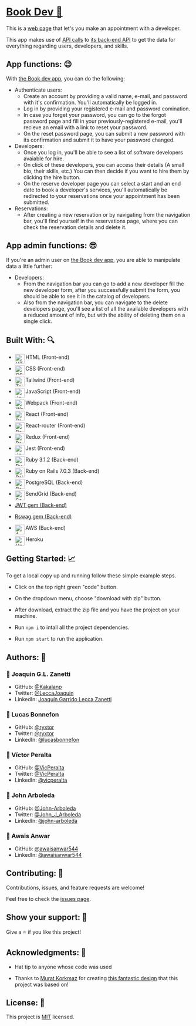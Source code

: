 # [Book Dev :green_book:](https://book-dev.herokuapp.com/)

This is a [web page](https://book-dev.herokuapp.com/) that let's you make an appointment with a developer.

This app makes use of [API calls](https://bookdev-api.herokuapp.com/api-docs/index.html) to [its back-end API](https://github.com/awaisanwar544/final-capstone-api) to get the data for everything regarding users, developers, and skills.

## App functions: :wink:

With [the Book dev app](https://book-dev.herokuapp.com/), you can do the following:

- Authenticate users:
  - Create an account by providing a valid name, e-mail, and password with it's confirmation. You'll automatically be logged in.
  - Log in by providing your registered e-mail and password comination.
  - In case you forget your password, you can go to the forgot password page and fill in your previously-registered e-mail, you'll recieve an email with a link to reset your password.
  - On the reset password page, you can submit a new password with its confirmation and submit it to have your password changed.
- Developers:
  - Once you log in, you'll be able to see a list of software developers avaiable for hire.
  - On click of these developers, you can access their details (A small bio, their skills, etc.) You can then decide if you want to hire them by clicking the hire button.
  - On the reserve developer page you can select a start and an end date to book a developer's services, you'll automatically be redirected to your reservations once your appointment has been submitted.
- Reservations:
  - After creating a new reservation or by navigating from the navigation bar, you'll find yourself in the reservations page, where you can check the reservation details and delete it.
  
## App admin functions: :sunglasses:

If you're an admin user on [the Book dev app](https://book-dev.herokuapp.com/), you are able to manipulate data a little further:

- Developers:
  - From the navigation bar you can go to add a new developer fill the new developer form, after you successfully submit the form, you should be able to see it in the catalog of developers.
  - Also from the navigation bar, you can navigate  to the delete developers page, you'll see a list of all the available developers with a reduced amount of info, but with the ability of deleting them on a single click.
  
## Built With: :mag:

- HTML (Front-end) <img align="left" alt="HTML5" width="26px" src="https://github.com/get-icon/geticon/raw/master/icons/html-5.svg" />
- CSS (Front-end) <img align="left" alt="CSS3" width="26px" src="https://github.com/get-icon/geticon/raw/master/icons/css-3.svg" />
- Tailwind (Front-end) <img align="left" alt="Tailwind" width="26px" src="https://github.com/get-icon/geticon/raw/master/icons/tailwindcss-icon.svg" />
- JavaScript (Front-end) <img align="left" alt="JavaScript" width="26px" src="https://github.com/get-icon/geticon/raw/master/icons/javascript.svg" />
- Webpack (Front-end) <img align="left" alt="Webpack" width="26px" src="https://github.com/get-icon/geticon/raw/master/icons/webpack.svg" />
- React (Front-end) <img align="left" alt="React" width="26px" src="https://github.com/get-icon/geticon/raw/master/icons/react.svg" />
- React-router (Front-end) <img align="left" alt="React-router" width="26px" src="https://github.com/get-icon/geticon/raw/master/icons/react-router.svg" />
- Redux (Front-end) <img align="left" alt="Redux" width="26px" src="https://github.com/get-icon/geticon/raw/master/icons/redux.svg" />
- Jest (Front-end) <img align="left" alt="Jest" width="26px" src="https://github.com/get-icon/geticon/raw/master/icons/jest.svg" />

- Ruby 3.1.2 (Back-end) <img align="left" alt="Ruby" width="26px" src="https://github.com/get-icon/geticon/raw/master/icons/ruby.svg" />
- Ruby on Rails 7.0.3 (Back-end) <img align="left" alt="Rails" width="26px" src="https://github.com/get-icon/geticon/raw/master/icons/rails.svg" />
- PostgreSQL (Back-end) <img align="left" alt="Postgresql" width="26px" src="https://github.com/get-icon/geticon/raw/master/icons/postgresql.svg" />
- SendGrid (Back-end) <img align="left" alt="Sendgrid" width="26px" src="https://github.com/get-icon/geticon/raw/master/icons/sendgrid.svg" />
- [JWT gem (Back-end)](https://github.com/jwt/ruby-jwt)
- [Rswag gem (Back-end)](https://github.com/rswag/rswag)
- AWS (Back-end) <img align="left" alt="AWS" width="26px" src="https://github.com/get-icon/geticon/raw/master/icons/aws.svg" />

- Heroku <img align="left" alt="Heroku" width="26px" src="https://github.com/get-icon/geticon/raw/master/icons/heroku-icon.svg" />

## Getting Started: :chart_with_upwards_trend:
To get a local copy up and running follow these simple example steps.

- Click on the top right green "code" button.

- On the dropdown menu, choose "download with zip" button.

- After download, extract the zip file and you have the project on your machine.

- Run `npm i` to intall all the project dependencies.

- Run `npm start` to run the application.


## Authors: 👋

### 👤 Joaquin G.L. Zanetti
- GitHub: [@Kakalanp](https://github.com/Kakalanp)
- Twitter: [@LeccaJoaquin](https://twitter.com/LeccaJoaquin)
- LinkedIn: [Joaquín Garrido Lecca Zanetti](https://www.linkedin.com/in/joaquin-garrido-lecca-zanetti/)

### 👤 Lucas Bonnefon

- GitHub: [@ryxtor](https://github.com/ryxtor)
- Twitter: [@ryxtor](https://twitter.com/ryxtor)
- LinkedIn: [@lucasbonnefon](https://www.linkedin.com/in/lucasbonnefon/)

### 👤 Víctor Peralta

- GitHub: [@VicPeralta](https://github.com/VicPeralta)
- Twitter: [@VicPeralta](https://twitter.com/VicPeralta)
- LinkedIn: [@vicperalta](https://www.linkedin.com/in/vicperalta/)

### 👤 John Arboleda

- GitHub: [@John-Arboleda](https://github.com/John-Arboleda)
- Twitter: [@John_J_Arboleda](https://twitter.com/John_J_Arboleda)
- LinkedIn: [@john-arboleda](https://www.linkedin.com/in/john-arboleda/)

### 👤 Awais Anwar

- GitHub: [@awaisanwar544](https://github.com/awaisanwar544)
- LinkedIn: [@awaisanwar544](https://www.linkedin.com/in/awaisanwar544/)


## Contributing: 🤝

Contributions, issues, and feature requests are welcome!

Feel free to check the [issues page](../../issues/).

## Show your support: 🌟

Give a ⭐️ if you like this project!

## Acknowledgments: 📝

- Hat tip to anyone whose code was used

- Thanks to [Murat Korkmaz](https://www.behance.net/muratk) for creating [this fantastic design](https://www.behance.net/gallery/26425031/Vespa-Responsive-Redesign) that this project was based on!

## License: :monocle_face:

This project is [MIT](./LICENSE) licensed.
